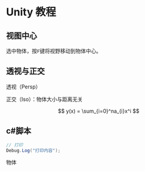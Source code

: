 # Unity 教程





## 视图中心

选中物体，按`F`键将视野移动到物体中心。

 



## 透视与正交

透视（Persp）

正交（Iso）：物体大小与距离无关




$$
y(x) = \sum_{i=0}^na_{i}x^i
$$




## c#脚本

```c#
// 打印
Debug.Log("打印内容");
```



物体

```c#
```

